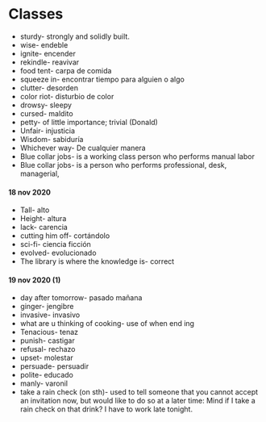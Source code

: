 # Classes

- sturdy- strongly and solidly built.
- wise- endeble
- ignite- encender
- rekindle- reavivar
- food tent- carpa de comida
- squeeze in- encontrar tiempo para alguien o algo
- clutter- desorden
- color riot- disturbio de color
- drowsy- sleepy
- cursed- maldito
- petty- of little importance; trivial (Donald)
- Unfair- injusticia
- Wisdom- sabiduría
- Whichever way- De cualquier manera
- Blue collar jobs- is a working class person who performs manual labor
- Blue collar jobs- is a person who performs professional, desk, managerial,


#### 18 nov 2020

- Tall- alto
- Height- altura
- lack- carencia
- cutting him off- cortándolo
- sci-fi- ciencia ficción
- evolved- evolucionado
- The library is where the knowledge is- correct


#### 19 nov 2020 (1)

- day after tomorrow- pasado mañana
- ginger- jengibre
- invasive- invasivo
- what are u thinking of cooking- use of when end ing
- Tenacious- tenaz
- punish- castigar
- refusal- rechazo
- upset- molestar
- persuade- persuadir
- polite- educado
- manly- varonil
- take a rain check (on sth)- used to tell someone that you cannot accept an invitation now, but would like to do so at a later time: Mind if I take a rain check on that drink? I have to work late tonight.
